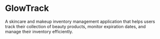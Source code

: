 # GlowTrack

A skincare and makeup inventory management application that helps users track their collection of beauty products, monitor expiration dates, and manage their inventory efficiently.